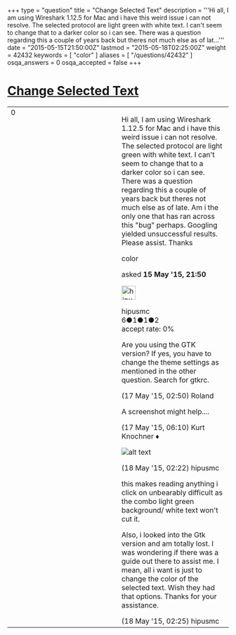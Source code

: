 +++
type = "question"
title = "Change Selected Text"
description = '''Hi all,  I am using Wireshark 1.12.5 for Mac and i have this weird issue i can not resolve. The selected protocol are light green with white text. I can&#x27;t seem to change that to a darker color so i can see. There was a question regarding this a couple of years back but theres not much else as of lat...'''
date = "2015-05-15T21:50:00Z"
lastmod = "2015-05-18T02:25:00Z"
weight = 42432
keywords = [ "color" ]
aliases = [ "/questions/42432" ]
osqa_answers = 0
osqa_accepted = false
+++

<div class="headNormal">

# [Change Selected Text](/questions/42432/change-selected-text)

</div>

<div id="main-body">

<div id="askform">

<table id="question-table" style="width:100%;"><colgroup><col style="width: 50%" /><col style="width: 50%" /></colgroup><tbody><tr class="odd"><td style="width: 30px; vertical-align: top"><div class="vote-buttons"><span id="post-42432-upvote" class="ajax-command post-vote up" rel="nofollow" title="I like this post (click again to cancel)"> </span><div id="post-42432-score" class="post-score" title="current number of votes">0</div><span id="post-42432-downvote" class="ajax-command post-vote down" rel="nofollow" title="I dont like this post (click again to cancel)"> </span> <span id="favorite-mark" class="ajax-command favorite-mark" rel="nofollow" title="mark/unmark this question as favorite (click again to cancel)"> </span><div id="favorite-count" class="favorite-count"></div></div></td><td><div id="item-right"><div class="question-body"><p>Hi all, I am using Wireshark 1.12.5 for Mac and i have this weird issue i can not resolve. The selected protocol are light green with white text. I can't seem to change that to a darker color so i can see. There was a question regarding this a couple of years back but theres not much else as of late. Am i the only one that has ran across this "bug" perhaps. Googling yielded unsuccessful results. Please assist. Thanks</p></div><div id="question-tags" class="tags-container tags"><span class="post-tag tag-link-color" rel="tag" title="see questions tagged &#39;color&#39;">color</span></div><div id="question-controls" class="post-controls"></div><div class="post-update-info-container"><div class="post-update-info post-update-info-user"><p>asked <strong>15 May '15, 21:50</strong></p><img src="https://secure.gravatar.com/avatar/d16bb6919bece461a900013c5946be53?s=32&amp;d=identicon&amp;r=g" class="gravatar" width="32" height="32" alt="hipusmc&#39;s gravatar image" /><p><span>hipusmc</span><br />
<span class="score" title="6 reputation points">6</span><span title="1 badges"><span class="badge1">●</span><span class="badgecount">1</span></span><span title="1 badges"><span class="silver">●</span><span class="badgecount">1</span></span><span title="2 badges"><span class="bronze">●</span><span class="badgecount">2</span></span><br />
<span class="accept_rate" title="Rate of the user&#39;s accepted answers">accept rate:</span> <span title="hipusmc has no accepted answers">0%</span></p></div></div><div id="comments-container-42432" class="comments-container"><span id="42450"></span><div id="comment-42450" class="comment"><div id="post-42450-score" class="comment-score"></div><div class="comment-text"><p>Are you using the GTK version? If yes, you have to change the theme settings as mentioned in the other question. Search for gtkrc.</p></div><div id="comment-42450-info" class="comment-info"><span class="comment-age">(17 May '15, 02:50)</span> <span class="comment-user userinfo">Roland</span></div></div><span id="42454"></span><div id="comment-42454" class="comment"><div id="post-42454-score" class="comment-score"></div><div class="comment-text"><p>A screenshot might help....</p></div><div id="comment-42454-info" class="comment-info"><span class="comment-age">(17 May '15, 06:10)</span> <span class="comment-user userinfo">Kurt Knochner ♦</span></div></div><span id="42488"></span><div id="comment-42488" class="comment"><div id="post-42488-score" class="comment-score"></div><div class="comment-text"><p><img src="https://osqa-ask.wireshark.org/upfiles/Screen_Shot_2015-05-18_at_4.20.13_AM_small_WXc1LRL.png" alt="alt text" /></p></div><div id="comment-42488-info" class="comment-info"><span class="comment-age">(18 May '15, 02:22)</span> <span class="comment-user userinfo">hipusmc</span></div></div><span id="42489"></span><div id="comment-42489" class="comment"><div id="post-42489-score" class="comment-score"></div><div class="comment-text"><p>this makes reading anything i click on unbearably difficult as the combo light green background/ white text won't cut it.</p><p>Also, i looked into the Gtk version and am totally lost. I was wondering if there was a guide out there to assist me. I mean, all i want is just to change the color of the selected text. Wish they had that options. Thanks for your assistance.</p></div><div id="comment-42489-info" class="comment-info"><span class="comment-age">(18 May '15, 02:25)</span> <span class="comment-user userinfo">hipusmc</span></div></div></div><div id="comment-tools-42432" class="comment-tools"></div><div class="clear"></div><div id="comment-42432-form-container" class="comment-form-container"></div><div class="clear"></div></div></td></tr></tbody></table>

</div>

</div>

